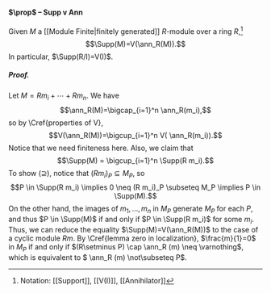 #### $\prop$ – Supp v Ann
Given $M$ a [[Module Finite|finitely generated]] $R$-module over a ring $R$,[^1] $$\Supp(M)=V(\ann_R(M)).$$ In particular, $\Supp(R/I)=V(I)$.

##### *Proof.*
Let $M= R m_i + \cdots + R m_n$. We have $$\ann_R(M)=\bigcap_{i=1}^n \ann_R(m_i),$$ so by \Cref{properties of V}, $$V(\ann_R(M))=\bigcup_{i=1}^n V( \ann_R(m_i)).$$ Notice that we need finiteness here.
Also, we claim that 
$$\Supp(M) = \bigcup_{i=1}^n \Supp(R m_i).$$
To show $(\supseteq)$, notice that $(R m_i)_P \subseteq M_P$, so
$$P \in \Supp(R m_i) \implies 0 \neq (R m_i)_P \subseteq M_P \implies P \in \Supp(M).$$
On the other hand, the images of $m_1, \ldots, m_n$ in $M_P$ generate $M_P$ for each $P$, and thus $P \in \Supp(M)$ if and only if $P \in \Supp(R m_i)$ for some $m_i$. Thus, we can reduce the equality $\Supp(M)=V(\ann_R(M))$ to the case of a cyclic module $R m$. By \Cref{lemma zero in localization}, $\frac{m}{1}=0$ in $M_P$ if and only if $(R\setminus P) \cap \ann_R (m) \neq \varnothing$, which is equivalent to $ \ann_R (m)  \not\subseteq P$.

[^1]: Notation: [[Support]], [[V(I)]], [[Annihilator]]